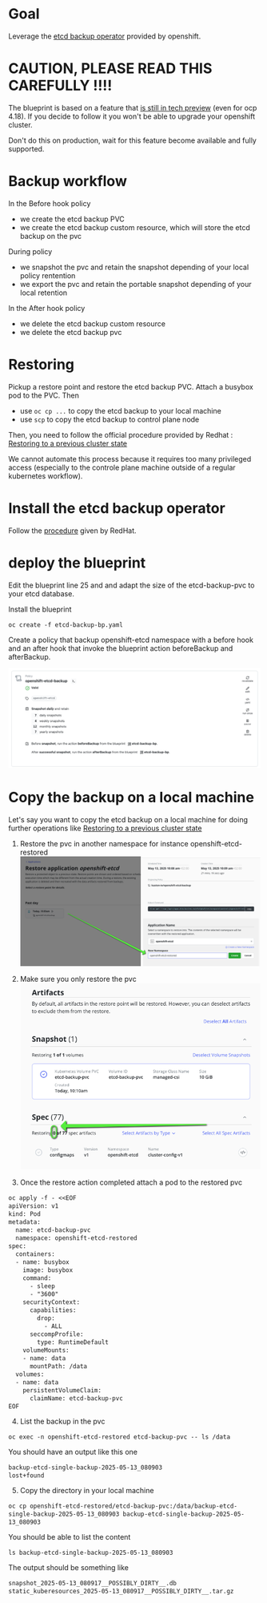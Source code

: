 # Goal 

Leverage the [etcd backup operator](https://docs.redhat.com/en/documentation/openshift_container_platform/4.18/html/backup_and_restore/control-plane-backup-and-restore#creating-automated-etcd-backups_backup-etcd) provided by openshift. 

# CAUTION, PLEASE READ THIS CAREFULLY !!!! 

The blueprint is based on a feature that [is still in tech preview](https://docs.redhat.com/en/documentation/openshift_container_platform/4.18/html/backup_and_restore/control-plane-backup-and-restore#creating-automated-etcd-backups_backup-etcd) (even for ocp 4.18). If you decide to follow it you won't be able to upgrade your openshift cluster.

Don't do this on production, wait for this feature become available and fully supported.

# Backup workflow 

In the Before hook policy 
- we create the etcd backup PVC
- we create the etcd backup custom resource, which will store the etcd backup on the pvc

During policy
- we snapshot the pvc and retain the snapshot depending of your local policy rentention
- we export the pvc and retain the portable snapshot depending of your local retention

In the After hook policy 
- we delete the etcd backup custom resource
- we delete the etcd backup pvc


# Restoring 

Pickup a restore point and restore the etcd backup PVC. Attach a busybox pod to the PVC. Then 
- use `oc cp ...` to copy the etcd backup to your local machine 
- use `scp` to copy the etcd backup to control plane node

Then, you need to follow the official procedure provided by Redhat : [Restoring to a previous cluster state](https://docs.redhat.com/en/documentation/openshift_container_platform/4.18/html/backup_and_restore/control-plane-backup-and-restore#dr-scenario-2-restoring-cluster-state_dr-restoring-cluster-state)

We cannot automate this process because it requires too many privileged access (especially to the controle plane machine outside of a regular kubernetes workflow).

# Install the etcd backup operator 

Follow the [procedure](https://docs.redhat.com/en/documentation/openshift_container_platform/4.18/html/backup_and_restore/control-plane-backup-and-restore#creating-automated-etcd-backups_backup-etcd) given by RedHat. 

# deploy the blueprint 

Edit the blueprint line 25 and  and adapt the size of the etcd-backup-pvc to your etcd database.


Install the blueprint 
```
oc create -f etcd-backup-bp.yaml
```

Create a policy that backup openshift-etcd namespace with a before hook and an after hook that invoke the blueprint action beforeBackup and afterBackup.

![policy](./images/policy.png)

# Copy the backup on a local machine

Let's say you want to copy the etcd backup on a local machine for doing further operations like [Restoring to a previous cluster state](https://docs.redhat.com/en/documentation/openshift_container_platform/4.18/html/backup_and_restore/control-plane-backup-and-restore#dr-scenario-2-restoring-cluster-state_dr-restoring-cluster-state)

1. Restore the pvc in another namespace for instance openshift-etcd-restored 
![openshift-etcd-restored](./images/openshift-etcd-restored.png)

2. Make sure you only restore the pvc 
![openshift-etcd-restored-only-pvc](./images/openshift-etcd-restored-only-pvc.png)

3. Once the restore action completed attach a pod to the restored pvc 

```
oc apply -f - <<EOF
apiVersion: v1
kind: Pod
metadata:
  name: etcd-backup-pvc
  namespace: openshift-etcd-restored
spec:
  containers:
  - name: busybox
    image: busybox    
    command:
      - sleep
      - "3600"
    securityContext:
      capabilities:
        drop:
          - ALL
      seccompProfile:
        type: RuntimeDefault
    volumeMounts:
    - name: data
      mountPath: /data
  volumes:
  - name: data
    persistentVolumeClaim:
      claimName: etcd-backup-pvc
EOF
```

4. List the backup in the pvc 

```
oc exec -n openshift-etcd-restored etcd-backup-pvc -- ls /data
```

You should have an output like this one 
```
backup-etcd-single-backup-2025-05-13_080903
lost+found
```

5. Copy the directory in your local machine 

```
oc cp openshift-etcd-restored/etcd-backup-pvc:/data/backup-etcd-single-backup-2025-05-13_080903 backup-etcd-single-backup-2025-05-13_080903
```

You should be able to list the content 
```
ls backup-etcd-single-backup-2025-05-13_080903 
```

The output should be something like 
```
snapshot_2025-05-13_080917__POSSIBLY_DIRTY__.db                 static_kuberesources_2025-05-13_080917__POSSIBLY_DIRTY__.tar.gz
```

